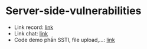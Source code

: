# Server-side-vulnerabilities
- Link record: [link](https://drive.google.com/file/d/1P2xYG8Fpf7LDmTDxSakDjyiE5LuUa_eB/view?usp=sharing) 
- Link chat: [link](https://docs.google.com/document/d/1pI-mFhrfW4shBaTd6tUTTdFXXLbu39KGSigV-trAwYw/edit?usp=sharing)
- Code demo phần SSTI, file upload,...: [link](https://github.com/phucdc-noob/Demo4Fun)
